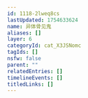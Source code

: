 ```yaml
---
id: 1118-2lweq8cs
lastUpdated: 1754633624
name: 异体骨见鬼
aliases: []
layer: 6
categoryId: cat_X3JSNomc
tagIds: []
nsfw: false
parent: ""
relatedEntries: []
timelineEvents: []
titledLinks: []
---
```


